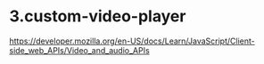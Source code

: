 ﻿# 3.custom-video-player  
https://developer.mozilla.org/en-US/docs/Learn/JavaScript/Client-side_web_APIs/Video_and_audio_APIs
